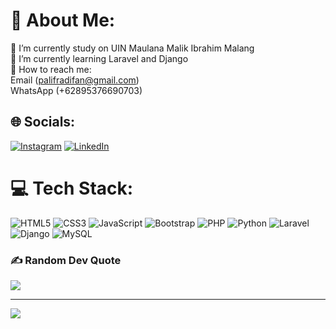 # 💫 About Me:
🔭 I’m currently study on UIN Maulana Malik Ibrahim Malang<br>🌱 I’m currently learning Laravel and Django<br>💬 How to reach me:<br>Email (palifradifan@gmail.com)<br>WhatsApp (+62895376690703) 

## 🌐 Socials:
[![Instagram](https://img.shields.io/badge/Instagram-%23E4405F.svg?logo=Instagram&logoColor=white)](https://instagram.com/alif_radifan) [![LinkedIn](https://img.shields.io/badge/LinkedIn-%230077B5.svg?logo=linkedin&logoColor=white)](https://linkedin.com/in/alif-radifan-piandy-b16b73248) 

# 💻 Tech Stack:
![HTML5](https://img.shields.io/badge/HTML5-%23E34F26.svg?style=flat-square&logo=html5&logoColor=white) ![CSS3](https://img.shields.io/badge/CSS3-1572B6?style=flat-square&logo=css3&logoColor=white) ![JavaScript](https://img.shields.io/badge/JavaScript-323330?style=flat-square&logo=javascript&logoColor=F7DF1E) ![Bootstrap](https://img.shields.io/badge/Bootstrap-%23563D7C.svg?style=flat-square&logo=bootstrap&logoColor=white) ![PHP](https://img.shields.io/badge/PHP-%23777BB4.svg?style=flat-square&logo=php&logoColor=white) ![Python](https://img.shields.io/badge/Python-3776AB?style=flat-square&logo=python&logoColor=white) ![Laravel](https://img.shields.io/badge/Laravel-FF2D20?style=flat-square&logo=laravel&logoColor=white) ![Django](https://img.shields.io/badge/Django-092E20?style=flat-square&logo=django&logoColor=white) ![MySQL](https://img.shields.io/badge/MySQL-%2300f.svg?style=flat-square&logo=mysql&logoColor=white)

### ✍️ Random Dev Quote
![](https://quotes-github-readme.vercel.app/api?type=horizontal&theme=dark)

---
[![](https://visitcount.itsvg.in/api?id=mpratama17&icon=0&color=1)](https://visitcount.itsvg.in)

<!-- Proudly created with GPRM ( https://gprm.itsvg.in ) -->
